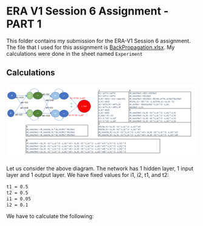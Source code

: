 
# ERA V1 Session 6 Assignment  - PART 1

This folder contains my submission for the ERA-V1 Session 6 assignment. The file that I used for this assignment is [BackPropagation.xlsx](BackPropagation.xlsx).
My calculations were done in the sheet named ```Experiment```

## Calculations

![Diagram](ScreenShots/Diagram.png)

Let us consider the above diagram. The network has 1 hidden layer, 1 input layer and 1 output layer.
We have fixed values for i1, i2, t1, and t2:
```
t1 = 0.5
t2 = 0.5
i1 = 0.05
i2 = 0.1
```

We have to calculate the following:

